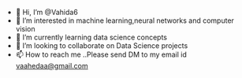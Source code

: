 - 👋 Hi, I’m @Vahida6
- 👀 I’m interested in machine learning,neural networks and computer vision
- 🌱 I’m currently learning data science concepts
- 💞️ I’m looking to collaborate on Data Science projects
- 📫 How to reach me ..Please send DM to my email id vaahedaa@gmail.com 

<!---
Vahida6/Vahida6 is a ✨ special ✨ repository because its `README.md` (this file) appears on your GitHub profile.
You can click the Preview link to take a look at your changes.
--->

